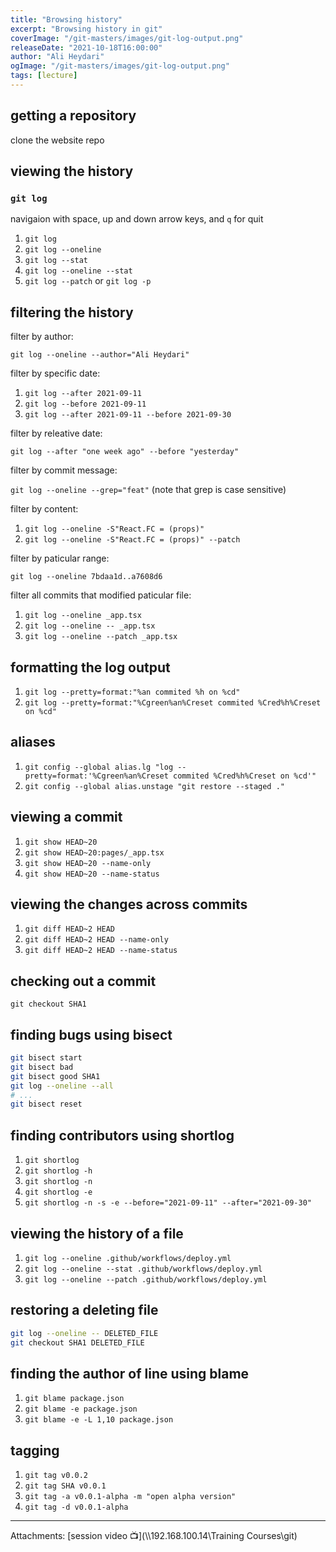 ```yaml
---
title: "Browsing history"
excerpt: "Browsing history in git"
coverImage: "/git-masters/images/git-log-output.png"
releaseDate: "2021-10-18T16:00:00"
author: "Ali Heydari"
ogImage: "/git-masters/images/git-log-output.png"
tags: [lecture]
---
```


## getting a repository

clone the website repo

## viewing the history

### `git log`

navigaion with space, up and down arrow keys, and `q` for quit

1. `git log`
2. `git log --oneline`
3. `git log --stat`
4. `git log --oneline --stat`
5. `git log --patch` or `git log -p`

## filtering the history

filter by author:

`git log --oneline --author="Ali Heydari"`

filter by specific date:

1. `git log --after 2021-09-11`
2. `git log --before 2021-09-11`
3. `git log --after 2021-09-11 --before 2021-09-30`

filter by releative date:

`git log --after "one week ago" --before "yesterday"`

filter by commit message:

`git log --oneline --grep="feat"` (note that grep is case sensitive)

filter by content:

1. `git log --oneline -S"React.FC = (props)"`
2. `git log --oneline -S"React.FC = (props)" --patch`

filter by paticular range:

`git log --oneline 7bdaa1d..a7608d6`

filter all commits that modified paticular file:

1. `git log --oneline _app.tsx`
2. `git log --oneline -- _app.tsx`
3. `git log --oneline --patch _app.tsx`

## formatting the log output

1. `git log --pretty=format:"%an commited %h on %cd"`
2. `git log --pretty=format:"%Cgreen%an%Creset commited %Cred%h%Creset on %cd"`

## aliases

1. `git config --global alias.lg "log --pretty=format:'%Cgreen%an%Creset commited %Cred%h%Creset on %cd'"`
2. `git config --global alias.unstage "git restore --staged ."`

## viewing a commit

1. `git show HEAD~20`
2. `git show HEAD~20:pages/_app.tsx`
3. `git show HEAD~20 --name-only`
4. `git show HEAD~20 --name-status`

## viewing the changes across commits

1. `git diff HEAD~2 HEAD`
2. `git diff HEAD~2 HEAD --name-only`
3. `git diff HEAD~2 HEAD --name-status`

## checking out a commit

`git checkout SHA1`

## finding bugs using bisect

```bash
git bisect start
git bisect bad
git bisect good SHA1
git log --oneline --all
# ...
git bisect reset
```

## finding contributors using shortlog

1. `git shortlog`
2. `git shortlog -h`
3. `git shortlog -n`
4. `git shortlog -e`
5. `git shortlog -n -s -e --before="2021-09-11" --after="2021-09-30"`

## viewing the history of a file

1. `git log --oneline .github/workflows/deploy.yml`
2. `git log --oneline --stat .github/workflows/deploy.yml`
3. `git log --oneline --patch .github/workflows/deploy.yml`

## restoring a deleting file

```bash
git log --oneline -- DELETED_FILE
git checkout SHA1 DELETED_FILE
```

## finding the author of line using blame

1. `git blame package.json`
2. `git blame -e package.json`
3. `git blame -e -L 1,10 package.json`

## tagging

1. `git tag v0.0.2`
2. `git tag SHA v0.0.1`
3. `git tag -a v0.0.1-alpha -m "open alpha version"`
4. `git tag -d v0.0.1-alpha`

---

Attachments:
[session video 📺](\\\\192.168.100.14\Training Courses\git)
